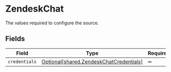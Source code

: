 # ZendeskChat

The values required to configure the source.


## Fields

| Field                                                                                        | Type                                                                                         | Required                                                                                     | Description                                                                                  |
| -------------------------------------------------------------------------------------------- | -------------------------------------------------------------------------------------------- | -------------------------------------------------------------------------------------------- | -------------------------------------------------------------------------------------------- |
| `credentials`                                                                                | [Optional[shared.ZendeskChatCredentials]](undefined/models/shared/zendeskchatcredentials.md) | :heavy_minus_sign:                                                                           | N/A                                                                                          |